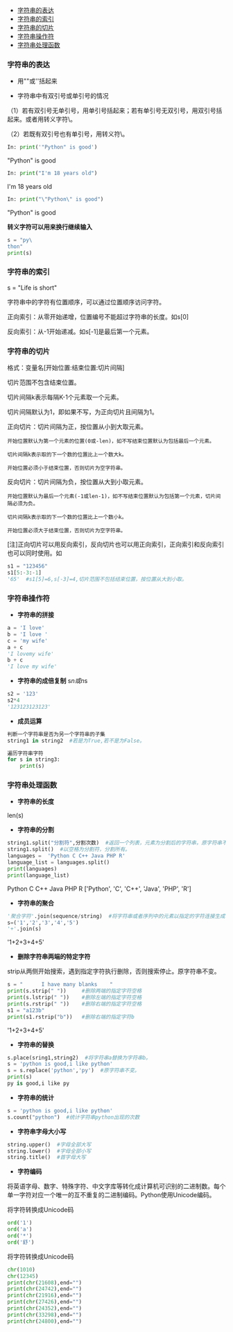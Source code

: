 * [字符串的表达](#字符串的表达)
* [字符串的索引](#字符串的索引)
* [字符串的切片](#字符串的切片)
* [字符串操作符](#字符串操作符)
* [字符串处理函数](#字符串处理函数)

### 字符串的表达

- 用""或''括起来

- 字符串中有双引号或单引号的情况

（1）若有双引号无单引号，用单引号括起来；若有单引号无双引号，用双引号括起来。或者用转义字符\。

（2）若既有双引号也有单引号，用转义符\。
```python
In: print('"Python" is good')
```
"Python" is good
```python
In: print("I'm 18 years old")
```
I'm 18 years old
```python
In: print("\"Python\" is good")
```
"Python" is good

**转义字符可以用来换行继续输入**
```python
s = "py\
thon"
print(s)
```

### 字符串的索引

s = "Life is short"

字符串中的字符有位置顺序，可以通过位置顺序访问字符。

正向索引：从零开始递增，位置编号不能超过字符串的长度。如s[0]

反向索引：从-1开始递减。如s[-1]是最后第一个元素。

### 字符串的切片

格式：变量名[开始位置:结束位置:切片间隔]

切片范围不包含结束位置。

切片间隔k表示每隔K-1个元素取一个元素。

切片间隔默认为1，即如果不写，为正向切片且间隔为1。

正向切片：切片间隔为正，按位置从小到大取元素。

    开始位置默认为第一个元素的位置(0或-len)，如不写结束位置默认为包括最后一个元素。

    切片间隔k表示取的下一个数的位置比上一个数大k。

    开始位置必须小于结束位置，否则切片为空字符串。

反向切片：切片间隔为负，按位置从大到小取元素。

    开始位置默认为最后一个元素(-1或len-1)，如不写结束位置默认为包括第一个元素，切片间隔必须为负。

    切片间隔k表示取的下一个数的位置比上一个数小k。

    开始位置必须大于结束位置，否则切片为空字符串。

[注]正向切片可以用反向索引，反向切片也可以用正向索引，正向索引和反向索引也可以同时使用。如
```python
s1 = "123456"
s1[5:-3:-1]
'65'  #s1[5]=6,s[-3]=4,切片范围不包括结束位置，按位置从大到小取。
```
### 字符串操作符

- **字符串的拼接**
```python
a = 'I love'
b = 'I love '
c = 'my wife'
a + c
'I lovemy wife'
b + c
'I love my wife'
```
- **字符串的成倍复制**
s*n或n*s
```python
s2 = '123'
s2*4
'123123123123'
```
- **成员运算**

```python
判断一个字符串是否为另一个字符串的子集
string1 in string2  #若是为True,若不是为False。

遍历字符串字符
for s in string3:
	print(s)
```

### 字符串处理函数

- **字符串的长度**

len(s)

- **字符串的分割**
```python
string1.split("分割符",分割次数)  #返回一个列表，元素为分割后的字符串，原字符串不变。按位置从小往大分割，分割k次得到k+1个元素。分割次数为负数时分割所有。
string1.split()  #以空格为分割符，分割所有。
languages =  'Python C C++ Java PHP R'
language_list = languages.split()
print(languages)
print(language_list)
```
Python C C++ Java PHP R
['Python', 'C', 'C++', 'Java', 'PHP', 'R']

- **字符串的聚合**
```python
'聚合字符'.join(sequence/string)  #将字符串或者序列中的元素以指定的字符连接生成一个新的字符串。序列中元素必须为字符串类型。原字符串不变。
s=('1','2','3','4','5')
'+'.join(s)
```
'1+2+3+4+5'

- **删除字符串两端的特定字符**

strip从两侧开始搜索，遇到指定字符执行删除，否则搜索停止。原字符串不变。
```python
s = "      I have many blanks    "
print(s.strip(" "))		#删除两端的指定字符空格
print(s.lstrip(" "))	#删除左端的指定字符空格
print(s.rstrip(" "))	#删除右端的指定字符空格
s1 = "a123b"			
print(s1.rstrip("b"))	#删除右端的指定字符b
```
'1+2+3+4+5'

- **字符串的替换**
```python
s.place(sring1,string2)  #将字符串a替换为字符串b。 
s = 'python is good,i like python'
s = s.replace('python','py')  #原字符串不变。
print(s)
py is good,i like py
```
- **字符串的统计**
```python
s = 'python is good,i like python'
s.count("python")  #统计字符串python出现的次数
```
- **字符串字母大小写**
```python
string.upper()  #字母全部大写
string.lower()  #字母全部小写
string.title()  #首字母大写
```
- **字符编码**

将英语字母、数字、特殊字符、中文字库等转化成计算机可识别的二进制数。每个单一字符对应一个唯一的互不重复的二进制编码。Python使用Unicode编码。

将字符转换成Unicode码
```python
ord('1')
ord('a')
ord('*')
ord('舒')
```
将字符转换成Unicode码
```python
chr(1010)
chr(12345)
print(chr(21608),end="")
print(chr(24742),end="")
print(chr(21916),end="")
print(chr(27426),end="")
print(chr(24352),end="")
print(chr(33298),end="")
print(chr(24800),end="")
```
